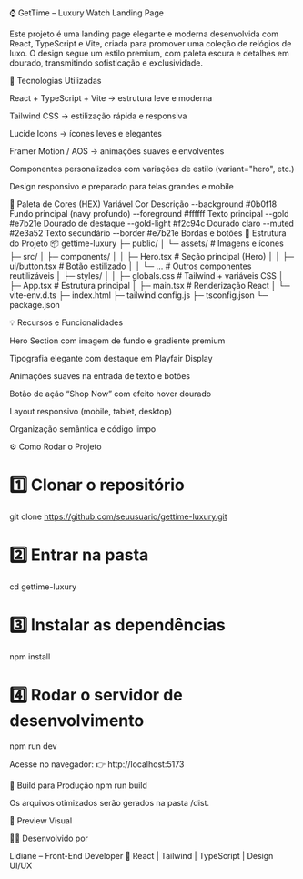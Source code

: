 ⌚️ GetTime – Luxury Watch Landing Page

Este projeto é uma landing page elegante e moderna desenvolvida com React, TypeScript e Vite, criada para promover uma coleção de relógios de luxo.
O design segue um estilo premium, com paleta escura e detalhes em dourado, transmitindo sofisticação e exclusividade.

🚀 Tecnologias Utilizadas

React + TypeScript + Vite → estrutura leve e moderna

Tailwind CSS → estilização rápida e responsiva

Lucide Icons → ícones leves e elegantes

Framer Motion / AOS → animações suaves e envolventes

Componentes personalizados com variações de estilo (variant="hero", etc.)

Design responsivo e preparado para telas grandes e mobile

🎨 Paleta de Cores (HEX)
Variável	Cor	Descrição
--background	#0b0f18	Fundo principal (navy profundo)
--foreground	#ffffff	Texto principal
--gold	#e7b21e	Dourado de destaque
--gold-light	#f2c94c	Dourado claro
--muted	#2e3a52	Texto secundário
--border	#e7b21e	Bordas e botões
🧩 Estrutura do Projeto
📦 gettime-luxury
├─ public/
│  └─ assets/               # Imagens e ícones
├─ src/
│  ├─ components/
│  │  ├─ Hero.tsx           # Seção principal (Hero)
│  │  ├─ ui/button.tsx      # Botão estilizado
│  │  └─ ...                # Outros componentes reutilizáveis
│  ├─ styles/
│  │  ├─ globals.css        # Tailwind + variáveis CSS
│  ├─ App.tsx               # Estrutura principal
│  ├─ main.tsx              # Renderização React
│  └─ vite-env.d.ts
├─ index.html
├─ tailwind.config.js
├─ tsconfig.json
└─ package.json

💡 Recursos e Funcionalidades

Hero Section com imagem de fundo e gradiente premium

Tipografia elegante com destaque em Playfair Display

Animações suaves na entrada de texto e botões

Botão de ação “Shop Now” com efeito hover dourado

Layout responsivo (mobile, tablet, desktop)

Organização semântica e código limpo

⚙️ Como Rodar o Projeto
# 1️⃣ Clonar o repositório
git clone https://github.com/seuusuario/gettime-luxury.git

# 2️⃣ Entrar na pasta
cd gettime-luxury

# 3️⃣ Instalar as dependências
npm install

# 4️⃣ Rodar o servidor de desenvolvimento
npm run dev


Acesse no navegador:
👉 http://localhost:5173

🧱 Build para Produção
npm run build


Os arquivos otimizados serão gerados na pasta /dist.

💫 Preview Visual

🧑‍💻 Desenvolvido por

Lidiane – Front-End Developer
💼 React | Tailwind | TypeScript | Design UI/UX
